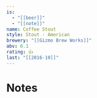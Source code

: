 ```yaml
---
is:
  - "[[beer]]"
  - "[[note]]"
name: Coffee Stout
style: Stout - American
brewery: "[[Gizmo Brew Works]]"
abv: 6.1
rating: 👍
last: "[[2016-10]]"
---
```

# Notes

